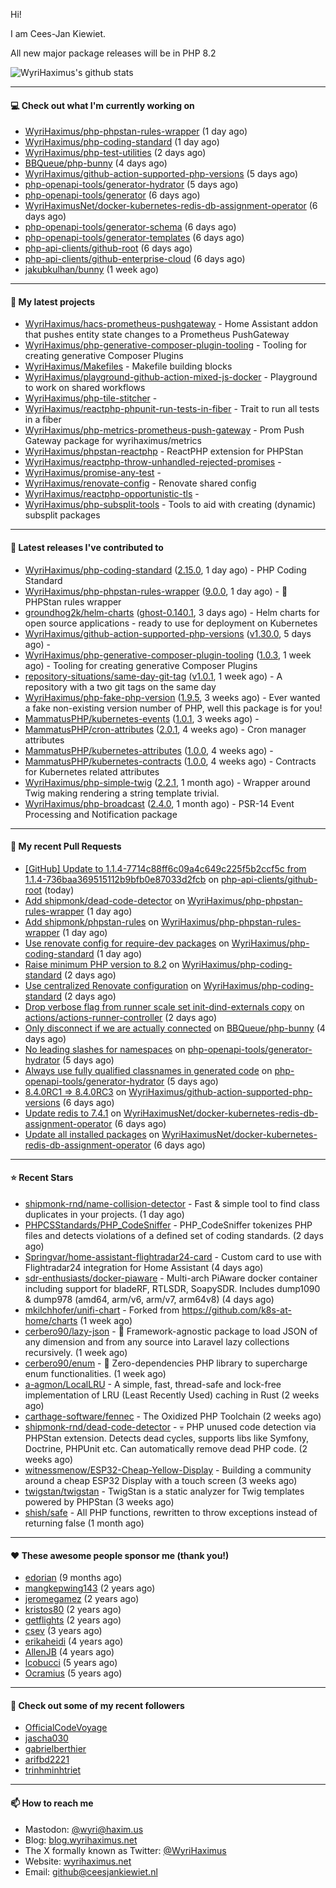 Hi!

I am Cees-Jan Kiewiet.

All new major package releases will be in PHP 8.2

![WyriHaximus's github stats](https://github-readme-stats.vercel.app/api?username=WyriHaximus&show_icons=true)

---

#### 💻 Check out what I'm currently working on

- [WyriHaximus/php-phpstan-rules-wrapper](https://github.com/WyriHaximus/php-phpstan-rules-wrapper) (1 day ago)
- [WyriHaximus/php-coding-standard](https://github.com/WyriHaximus/php-coding-standard) (1 day ago)
- [WyriHaximus/php-test-utilities](https://github.com/WyriHaximus/php-test-utilities) (2 days ago)
- [BBQueue/php-bunny](https://github.com/BBQueue/php-bunny) (4 days ago)
- [WyriHaximus/github-action-supported-php-versions](https://github.com/WyriHaximus/github-action-supported-php-versions) (5 days ago)
- [php-openapi-tools/generator-hydrator](https://github.com/php-openapi-tools/generator-hydrator) (5 days ago)
- [php-openapi-tools/generator](https://github.com/php-openapi-tools/generator) (6 days ago)
- [WyriHaximusNet/docker-kubernetes-redis-db-assignment-operator](https://github.com/WyriHaximusNet/docker-kubernetes-redis-db-assignment-operator) (6 days ago)
- [php-openapi-tools/generator-schema](https://github.com/php-openapi-tools/generator-schema) (6 days ago)
- [php-openapi-tools/generator-templates](https://github.com/php-openapi-tools/generator-templates) (6 days ago)
- [php-api-clients/github-root](https://github.com/php-api-clients/github-root) (6 days ago)
- [php-api-clients/github-enterprise-cloud](https://github.com/php-api-clients/github-enterprise-cloud) (6 days ago)
- [jakubkulhan/bunny](https://github.com/jakubkulhan/bunny) (1 week ago)

---

#### 🌱 My latest projects

- [WyriHaximus/hacs-prometheus-pushgateway](https://github.com/WyriHaximus/hacs-prometheus-pushgateway) - Home Assistant addon that pushes entity state changes to a Prometheus PushGateway
- [WyriHaximus/php-generative-composer-plugin-tooling](https://github.com/WyriHaximus/php-generative-composer-plugin-tooling) - Tooling for creating generative Composer Plugins
- [WyriHaximus/Makefiles](https://github.com/WyriHaximus/Makefiles) - Makefile building blocks
- [WyriHaximus/playground-github-action-mixed-js-docker](https://github.com/WyriHaximus/playground-github-action-mixed-js-docker) - Playground to work on shared workflows
- [WyriHaximus/php-tile-stitcher](https://github.com/WyriHaximus/php-tile-stitcher) - 
- [WyriHaximus/reactphp-phpunit-run-tests-in-fiber](https://github.com/WyriHaximus/reactphp-phpunit-run-tests-in-fiber) - Trait to run all tests in a fiber
- [WyriHaximus/php-metrics-prometheus-push-gateway](https://github.com/WyriHaximus/php-metrics-prometheus-push-gateway) - Prom Push Gateway package for wyrihaximus/metrics
- [WyriHaximus/phpstan-reactphp](https://github.com/WyriHaximus/phpstan-reactphp) - ReactPHP extension for PHPStan
- [WyriHaximus/reactphp-throw-unhandled-rejected-promises](https://github.com/WyriHaximus/reactphp-throw-unhandled-rejected-promises) - 
- [WyriHaximus/promise-any-test](https://github.com/WyriHaximus/promise-any-test) - 
- [WyriHaximus/renovate-config](https://github.com/WyriHaximus/renovate-config) - Renovate shared config
- [WyriHaximus/reactphp-opportunistic-tls](https://github.com/WyriHaximus/reactphp-opportunistic-tls) - 
- [WyriHaximus/php-subsplit-tools](https://github.com/WyriHaximus/php-subsplit-tools) - Tools to aid with creating (dynamic) subsplit packages

---

#### 🔭 Latest releases I've contributed to

- [WyriHaximus/php-coding-standard](https://github.com/WyriHaximus/php-coding-standard) ([2.15.0](https://github.com/WyriHaximus/php-coding-standard/releases/tag/2.15.0), 1 day ago) - PHP Coding Standard
- [WyriHaximus/php-phpstan-rules-wrapper](https://github.com/WyriHaximus/php-phpstan-rules-wrapper) ([9.0.0](https://github.com/WyriHaximus/php-phpstan-rules-wrapper/releases/tag/9.0.0), 1 day ago) - 🌯 PHPStan rules wrapper
- [groundhog2k/helm-charts](https://github.com/groundhog2k/helm-charts) ([ghost-0.140.1](https://github.com/groundhog2k/helm-charts/releases/tag/ghost-0.140.1), 3 days ago) - Helm charts for open source applications - ready to use for deployment on Kubernetes
- [WyriHaximus/github-action-supported-php-versions](https://github.com/WyriHaximus/github-action-supported-php-versions) ([v1.30.0](https://github.com/WyriHaximus/github-action-supported-php-versions/releases/tag/v1.30.0), 5 days ago) - 
- [WyriHaximus/php-generative-composer-plugin-tooling](https://github.com/WyriHaximus/php-generative-composer-plugin-tooling) ([1.0.3](https://github.com/WyriHaximus/php-generative-composer-plugin-tooling/releases/tag/1.0.3), 1 week ago) - Tooling for creating generative Composer Plugins
- [repository-situations/same-day-git-tag](https://github.com/repository-situations/same-day-git-tag) ([v1.0.1](https://github.com/repository-situations/same-day-git-tag/releases/tag/v1.0.1), 1 week ago) - A repository with a two git tags on the same day
- [WyriHaximus/php-fake-php-version](https://github.com/WyriHaximus/php-fake-php-version) ([1.9.5](https://github.com/WyriHaximus/php-fake-php-version/releases/tag/1.9.5), 3 weeks ago) - Ever wanted a fake non-existing version number of PHP, well this package is for you!
- [MammatusPHP/kubernetes-events](https://github.com/MammatusPHP/kubernetes-events) ([1.0.1](https://github.com/MammatusPHP/kubernetes-events/releases/tag/1.0.1), 3 weeks ago) - 
- [MammatusPHP/cron-attributes](https://github.com/MammatusPHP/cron-attributes) ([2.0.1](https://github.com/MammatusPHP/cron-attributes/releases/tag/2.0.1), 4 weeks ago) - Cron manager attributes
- [MammatusPHP/kubernetes-attributes](https://github.com/MammatusPHP/kubernetes-attributes) ([1.0.0](https://github.com/MammatusPHP/kubernetes-attributes/releases/tag/1.0.0), 4 weeks ago) - 
- [MammatusPHP/kubernetes-contracts](https://github.com/MammatusPHP/kubernetes-contracts) ([1.0.0](https://github.com/MammatusPHP/kubernetes-contracts/releases/tag/1.0.0), 4 weeks ago) - Contracts for Kubernetes related attributes
- [WyriHaximus/php-simple-twig](https://github.com/WyriHaximus/php-simple-twig) ([2.2.1](https://github.com/WyriHaximus/php-simple-twig/releases/tag/2.2.1), 1 month ago) - Wrapper around Twig making rendering a string template trivial.
- [WyriHaximus/php-broadcast](https://github.com/WyriHaximus/php-broadcast) ([2.4.0](https://github.com/WyriHaximus/php-broadcast/releases/tag/2.4.0), 1 month ago) - PSR-14 Event Processing and Notification package

---

#### 🔨 My recent Pull Requests

- [[GitHub] Update to 1.1.4-7714c88ff6c09a4c649c225f5b2ccf5c from 1.1.4-736baa369515112b9bfb0e87033d2fcb](https://github.com/php-api-clients/github-root/pull/1354) on [php-api-clients/github-root](https://github.com/php-api-clients/github-root) (today)
- [Add shipmonk/dead-code-detector](https://github.com/WyriHaximus/php-phpstan-rules-wrapper/pull/139) on [WyriHaximus/php-phpstan-rules-wrapper](https://github.com/WyriHaximus/php-phpstan-rules-wrapper) (1 day ago)
- [Add shipmonk/phpstan-rules](https://github.com/WyriHaximus/php-phpstan-rules-wrapper/pull/138) on [WyriHaximus/php-phpstan-rules-wrapper](https://github.com/WyriHaximus/php-phpstan-rules-wrapper) (1 day ago)
- [Use renovate config for require-dev packages](https://github.com/WyriHaximus/php-coding-standard/pull/55) on [WyriHaximus/php-coding-standard](https://github.com/WyriHaximus/php-coding-standard) (1 day ago)
- [Raise minimum PHP version to 8.2](https://github.com/WyriHaximus/php-coding-standard/pull/54) on [WyriHaximus/php-coding-standard](https://github.com/WyriHaximus/php-coding-standard) (2 days ago)
- [Use centralized Renovate configuration](https://github.com/WyriHaximus/php-coding-standard/pull/53) on [WyriHaximus/php-coding-standard](https://github.com/WyriHaximus/php-coding-standard) (2 days ago)
- [Drop verbose flag from runner scale set init-dind-externals copy](https://github.com/actions/actions-runner-controller/pull/3805) on [actions/actions-runner-controller](https://github.com/actions/actions-runner-controller) (2 days ago)
- [Only disconnect if we are actually connected](https://github.com/BBQueue/php-bunny/pull/5) on [BBQueue/php-bunny](https://github.com/BBQueue/php-bunny) (4 days ago)
- [No leading slashes for namespaces](https://github.com/php-openapi-tools/generator-hydrator/pull/4) on [php-openapi-tools/generator-hydrator](https://github.com/php-openapi-tools/generator-hydrator) (5 days ago)
- [Always use fully qualified classnames in generated code](https://github.com/php-openapi-tools/generator-hydrator/pull/3) on [php-openapi-tools/generator-hydrator](https://github.com/php-openapi-tools/generator-hydrator) (5 days ago)
- [8.4.0RC1 =&gt; 8.4.0RC3](https://github.com/WyriHaximus/github-action-supported-php-versions/pull/59) on [WyriHaximus/github-action-supported-php-versions](https://github.com/WyriHaximus/github-action-supported-php-versions) (6 days ago)
- [Update redis to 7.4.1](https://github.com/WyriHaximusNet/docker-kubernetes-redis-db-assignment-operator/pull/40) on [WyriHaximusNet/docker-kubernetes-redis-db-assignment-operator](https://github.com/WyriHaximusNet/docker-kubernetes-redis-db-assignment-operator) (6 days ago)
- [Update all installed packages](https://github.com/WyriHaximusNet/docker-kubernetes-redis-db-assignment-operator/pull/39) on [WyriHaximusNet/docker-kubernetes-redis-db-assignment-operator](https://github.com/WyriHaximusNet/docker-kubernetes-redis-db-assignment-operator) (6 days ago)

---

#### ⭐ Recent Stars

- [shipmonk-rnd/name-collision-detector](https://github.com/shipmonk-rnd/name-collision-detector) - Fast &amp; simple tool to find class duplicates in your projects. (1 day ago)
- [PHPCSStandards/PHP_CodeSniffer](https://github.com/PHPCSStandards/PHP_CodeSniffer) - PHP_CodeSniffer tokenizes PHP files and detects violations of a defined set of coding standards. (2 days ago)
- [Springvar/home-assistant-flightradar24-card](https://github.com/Springvar/home-assistant-flightradar24-card) - Custom card to use with Flightradar24 integration for Home Assistant (4 days ago)
- [sdr-enthusiasts/docker-piaware](https://github.com/sdr-enthusiasts/docker-piaware) - Multi-arch PiAware docker container including support for bladeRF, RTLSDR, SoapySDR. Includes dump1090 &amp; dump978 (amd64, arm/v6, arm/v7, arm64v8) (4 days ago)
- [mkilchhofer/unifi-chart](https://github.com/mkilchhofer/unifi-chart) - Forked from https://github.com/k8s-at-home/charts (1 week ago)
- [cerbero90/lazy-json](https://github.com/cerbero90/lazy-json) - 🐼 Framework-agnostic package to load JSON of any dimension and from any source into Laravel lazy collections recursively. (1 week ago)
- [cerbero90/enum](https://github.com/cerbero90/enum) - 🎲 Zero-dependencies PHP library to supercharge enum functionalities. (1 week ago)
- [a-agmon/LocalLRU](https://github.com/a-agmon/LocalLRU) - A simple, fast, thread-safe and lock-free implementation of LRU (Least Recently Used) caching in Rust (2 weeks ago)
- [carthage-software/fennec](https://github.com/carthage-software/fennec) - The Oxidized PHP Toolchain (2 weeks ago)
- [shipmonk-rnd/dead-code-detector](https://github.com/shipmonk-rnd/dead-code-detector) - 💀 PHP unused code detection via PHPStan extension. Detects dead cycles, supports libs like Symfony, Doctrine, PHPUnit etc. Can automatically remove dead PHP code. (2 weeks ago)
- [witnessmenow/ESP32-Cheap-Yellow-Display](https://github.com/witnessmenow/ESP32-Cheap-Yellow-Display) - Building a community around a cheap ESP32 Display with a touch screen (3 weeks ago)
- [twigstan/twigstan](https://github.com/twigstan/twigstan) - TwigStan is a static analyzer for Twig templates powered by PHPStan (3 weeks ago)
- [shish/safe](https://github.com/shish/safe) - All PHP functions, rewritten to throw exceptions instead of returning false (1 month ago)

---

#### ❤️ These awesome people sponsor me (thank you!)

- [edorian](https://github.com/edorian) (9 months ago)
- [mangkepwing143](https://github.com/mangkepwing143) (2 years ago)
- [jeromegamez](https://github.com/jeromegamez) (2 years ago)
- [kristos80](https://github.com/kristos80) (2 years ago)
- [getflights](https://github.com/getflights) (2 years ago)
- [csev](https://github.com/csev) (3 years ago)
- [erikaheidi](https://github.com/erikaheidi) (4 years ago)
- [AllenJB](https://github.com/AllenJB) (4 years ago)
- [lcobucci](https://github.com/lcobucci) (5 years ago)
- [Ocramius](https://github.com/Ocramius) (5 years ago)

---

#### 👯 Check out some of my recent followers

- [OfficialCodeVoyage](https://github.com/OfficialCodeVoyage)
- [jascha030](https://github.com/jascha030)
- [gabrielberthier](https://github.com/gabrielberthier)
- [arifbd2221](https://github.com/arifbd2221)
- [trinhminhtriet](https://github.com/trinhminhtriet)

---

#### 📫 How to reach me

- Mastodon: [@wyri@haxim.us](https://toot-toot.wyrihaxim.us/@wyri)
- Blog: [blog.wyrihaximus.net](https://blog.wyrihaximus.net/)
- The X formally known as Twitter: [@WyriHaximus](https://twitter.com/WyriHaximus)
- Website: [wyrihaximus.net](https://wyrihaximus.net/)
- Email: [github@ceesjankiewiet.nl](mailto:github@ceesjankiewiet.nl)
